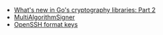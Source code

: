 - [What's new in Go's cryptography libraries: Part 2](https://gotime.fm/298)
- [MultiAlgorithmSigner](https://github.com/golang/crypto/commit/28c53ff63c09fc7df7793600caa30989bc69e194)
- [OpenSSH format keys](https://github.com/golang/crypto/commit/d359caa4a39d59a440003b37a6cc7ace3871fd4a)